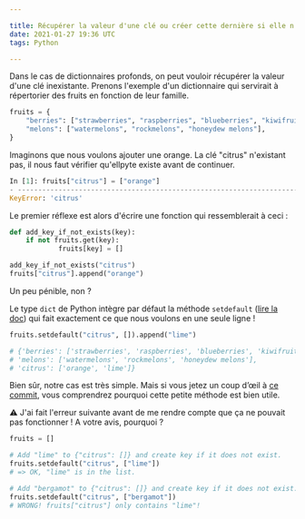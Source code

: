 ```yaml
---

title: Récupérer la valeur d'une clé ou créer cette dernière si elle n'existe pas
date: 2021-01-27 19:36 UTC
tags: Python

---
```


Dans le cas de dictionnaires profonds, on peut vouloir récupérer la valeur d'une clé inexistante. Prenons l'exemple d'un dictionnaire qui servirait à répertorier des fruits en fonction de leur famille.

```python
fruits = {
	"berries": ["strawberries", "raspberries", "blueberries", "kiwifruit"],
	"melons": ["watermelons", "rockmelons", "honeydew melons"],
}
```

Imaginons que nous voulons ajouter une orange. La clé "citrus" n'existant pas, il nous faut vérifier qu'ellpyte existe avant de continuer.

```python
In [1]: fruits["citrus"] = ["orange"]
- --------------------------------------------------------------------------
KeyError: 'citrus'
```

Le premier réflexe est alors d'écrire une fonction qui ressemblerait à ceci :

```python
def add_key_if_not_exists(key):
    if not fruits.get(key):
		    fruits[key] = []

add_key_if_not_exists("citrus")
fruits["citrus"].append("orange")
```

Un peu pénible, non ?

Le type `dict` de Python intègre par défaut la méthode `setdefault` ([lire la doc](https://docs.python.org/3/library/stdtypes.html#dict.setdefault)) qui fait exactement ce que nous voulons en une seule ligne !

```python
fruits.setdefault("citrus", []).append("lime")

# {'berries': ['strawberries', 'raspberries', 'blueberries', 'kiwifruit'],
# 'melons': ['watermelons', 'rockmelons', 'honeydew melons'],
# 'citrus': ['orange', 'lime']}

```

Bien sûr, notre cas est très simple. Mais si vous jetez un coup d’œil à [ce commit](https://github.com/betagouv/itou/pull/444/commits/561f1ac98f32991f97443b923ed4a81a3ee4d681), vous comprendrez pourquoi cette petite méthode est bien utile.

⚠️ J'ai fait l'erreur suivante avant de me rendre compte que ça ne pouvait pas fonctionner ! A votre avis, pourquoi ?

```python
fruits = []

# Add "lime" to {"citrus": []} and create key if it does not exist.
fruits.setdefault("citrus", ["lime"])
# => OK, "lime" is in the list.

# Add "bergamot" to {"citrus": []} and create key if it does not exist.
fruits.setdefault("citrus", ["bergamot"])
# WRONG! fruits["citrus"] only contains "lime"!

```
